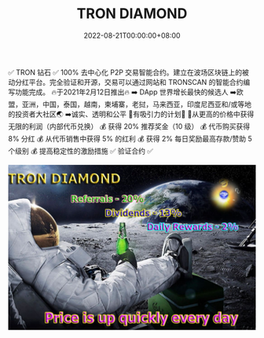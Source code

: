 ﻿---
title: "TRON DIAMOND"
description: "具有非常有吸引力的营销计划的代币交换
 - 股息买/卖订单
 - 每日奖励
 - 推荐10级
 - 代币兑换价格更高"
date: 2022-08-21T00:00:00+08:00
lastmod: 2022-08-21T00:00:00+08:00
draft: false
authors: ["boogArno"]
featuredImage: "tron-diamond.png"
tags: ["High risk","TRON DIAMOND"]
categories: ["nfts"]
nfts: ["High risk"]
blockchain: "TRON"
website: "https://www.trondiamond.net/"
twitter: "https://twitter.com/trxdiamond"
discord: ""
telegram: "https://t.me/tdmtoken"
github: ""
youtube: ""
twitch: ""
facebook: ""
instagram: ""
reddit: ""
medium: ""
steam: ""
gitbook: ""
googleplay: ""
appstore: ""
status: "Live"
weight: 
lightgallery: true
toc: true
pinned: false
recommend: false
recommend1: false
---
✅ TRON 钻石 ✅
100% 去中心化 P2P 交易智能合约。建立在波场区块链上的被动分红平台。完全验证和开源，交易可以通过网站和 TRONSCAN 的智能合约编写功能完成。
🔥于2021年2月12日推出🔥
➡️ DApp 世界增长最快的候选人
➡️欧盟，亚洲，中国，泰国，越南，柬埔寨，老挝，马来西亚，印度尼西亚和/或等地的投资者大社区🌏
➡️诚实、透明和公平
🏅有吸引力的计划🏅
📌从更高的价格中获得无限的利润（内部代币兑换）
💰 获得 20% 推荐奖金（10 级）
💰 代币购买获得 8% 分红
💰 从代币销售中获得 5% 的红利
💰 获得 2% 每日奖励最高存款/赞助 5 个级别
💰 提高稳定性的激励措施
✅ 验证合约 ✅

![trondiamond-dapp-high-risk-tron-image2_2f905c816e0e4c68595ad9bafa8b1908](trondiamond-dapp-high-risk-tron-image2_2f905c816e0e4c68595ad9bafa8b1908.png)